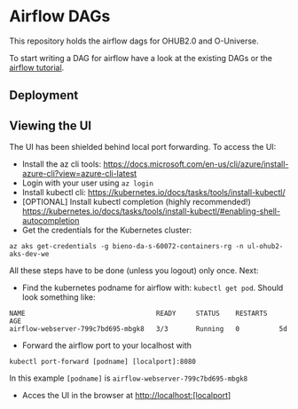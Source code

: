 # Airflow DAGs

This repository holds the airflow dags for OHUB2.0 and O-Universe.

To start writing a DAG for airflow have a look at the existing DAGs or the [airflow tutorial](https://airflow.apache.org/tutorial.html).

## Deployment


## Viewing the UI
The UI has been shielded behind local port forwarding. To access the UI:

- Install the az cli tools: https://docs.microsoft.com/en-us/cli/azure/install-azure-cli?view=azure-cli-latest
- Login with your user using `az login` 
- Install kubectl cli: https://kubernetes.io/docs/tasks/tools/install-kubectl/
- [OPTIONAL] Install kubectl completion (highly recommended!) https://kubernetes.io/docs/tasks/tools/install-kubectl/#enabling-shell-autocompletion
- Get the credentials for the Kubernetes cluster: 
```
az aks get-credentials -g bieno-da-s-60072-containers-rg -n ul-ohub2-aks-dev-we
```

All these steps have to be done (unless you logout) only once. Next:

- Find the kubernetes podname for airflow with: `kubectl get pod`. Should look something like:
```
NAME                                 READY     STATUS    RESTARTS   AGE
airflow-webserver-799c7bd695-mbgk8   3/3       Running   0          5d
```
- Forward the airflow port to your localhost with 

```
kubectl port-forward [podname] [localport]:8080
```

In this example `[podname]` is `airflow-webserver-799c7bd695-mbgk8`
- Acces the UI in the browser at [http://localhost:[localport]](http://localhost:[localport])
